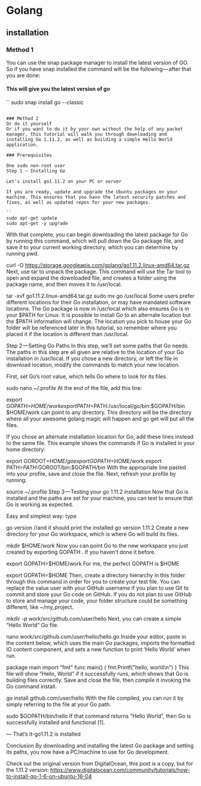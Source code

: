 # Golang
## installation
### Method 1
You can use the snap package manager to install the latest version of GO. So if you have snap installed the command will be the following — after that you are done:

#### This will give you the latest version of go
``
sudo snap install go --classic

```

### Method 2
Or do it yourself
Or if you want to do it by your own without the help of any packet manager, this tutorial will walk you through downloading and installing Go 1.11.2, as well as building a simple Hello World application.

### Prerequisites

One sudo non-root user
Step 1 — Installing Go

Let’s install go1.11.2 on your PC or server

If you are ready, update and upgrade the Ubuntu packages on your machine. This ensures that you have the latest security patches and fixes, as well as updated repos for your new packages.

``
sudo apt-get update
sudo apt-get -y upgrade

```
With that complete, you can begin downloading the latest package for Go by running this command, which will pull down the Go package file, and save it to your current working directory, which you can determine by running pwd.

curl -O https://storage.googleapis.com/golang/go1.11.2.linux-amd64.tar.gz
Next, use tar to unpack the package. This command will use the Tar tool to open and expand the downloaded file, and creates a folder using the package name, and then moves it to /usr/local.

tar -xvf go1.11.2.linux-amd64.tar.gz
sudo mv go /usr/local
Some users prefer different locations for their Go installation, or may have mandated software locations. The Go package is now in /usr/local which also ensures Go is in your $PATH for Linux. It is possible to install Go to an alternate location but the $PATH information will change. The location you pick to house your Go folder will be referenced later in this tutorial, so remember where you placed it if the location is different than /usr/local.

Step 2 — Setting Go Paths
In this step, we’ll set some paths that Go needs. The paths in this step are all given are relative to the location of your Go installation in /usr/local. If you chose a new directory, or left the file in download location, modify the commands to match your new location.

First, set Go’s root value, which tells Go where to look for its files.

sudo nano ~/.profile
At the end of the file, add this line:

export GOPATH=$HOME/work
export PATH=$PATH:/usr/local/go/bin:$GOPATH/bin
$HOME/work can point to any directory. This directory will be the directory where all your awesome golang magic will happen and go get will put all the files.

If you chose an alternate installation location for Go, add these lines instead to the same file. This example shows the commands if Go is installed in your home directory:

export GOROOT=$HOME/go
export GOPATH=$HOME/work
export PATH=$PATH:$GOROOT/bin:$GOPATH/bin
With the appropriate line pasted into your profile, save and close the file. Next, refresh your profile by running:

source ~/.profile
Step 3 — Testing your go 1.11.2 installation
Now that Go is installed and the paths are set for your machine, you can test to ensure that Go is working as expected.

Easy and simplest way: type

go version //and it should print the installed go version 1.11.2
Create a new directory for your Go workspace, which is where Go will build its files.

mkdir $HOME/work
Now you can point Go to the new workspace you just created by exporting GOPATH . If you haven’t done it before.

export GOPATH=$HOME/work
For me, the perfect GOPATH is $HOME

export GOPATH=$HOME
Then, create a directory hierarchy in this folder through this command in order for you to create your test file. You can replace the value user with your GitHub username if you plan to use Git to commit and store your Go code on GitHub. If you do not plan to use GitHub to store and manage your code, your folder structure could be something different, like ~/my_project.

mkdir -p work/src/github.com/user/hello
Next, you can create a simple “Hello World” Go file.

nano work/src/github.com/user/hello/hello.go
Inside your editor, paste in the content below, which uses the main Go packages, imports the formatted IO content component, and sets a new function to print ‘Hello World’ when run.

package main
import "fmt"
func main() {
    fmt.Printf("hello, world\n")
}
This file will show “Hello, World” if it successfully runs, which shows that Go is building files correctly. Save and close the file, then compile it invoking the Go command install.

go install github.com/user/hello
With the file compiled, you can run it by simply referring to the file at your Go path.

sudo $GOPATH/bin/hello
If that command returns “Hello World”, then Go is successfully installed and functional [1].

— That’s it-go1.11.2 is installed

Conclusion
By downloading and installing the latest Go package and setting its paths, you now have a PC/machine to use for Go development.

Check out the original version from DigitalOcean, this post is a copy, but for the 1.11.2 version: https://www.digitalocean.com/community/tutorials/how-to-install-go-1-6-on-ubuntu-16-04
